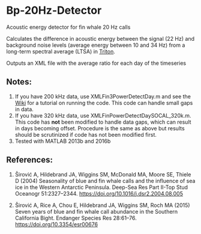 # Bp-20Hz-Detector
Acoustic energy detector for fin whale 20 Hz calls

Calculates the difference in acoustic energy between the signal (22 Hz) and background noise levels (average energy between 10 and 34 Hz) from a long-term spectral average (LTSA) in [Triton](https://github.com/MarineBioAcousticsRC/Triton.git).

Outputs an XML file with the average ratio for each day of the timeseries

## Notes:
1. If you have 200 kHz data, use XMLFin3PowerDetectDay.m and see the [Wiki](https://github.com/alrice12/Bp-20Hz-Detector/wiki) for a tutorial on running the code. This code can handle small gaps in data.
2. If you have 320 kHz data, use XMLFinPowerDetectDaySOCAL_320k.m. This code has **not** been modified to handle data gaps, which can result in days becoming offset. Procedure is the same as above but results should be scrutinized if code has not been modified first.
3. Tested with MATLAB 2013b and 2016b

## References:

1. Širović A, Hildebrand JA, Wiggins SM, McDonald MA, Moore SE, Thiele D (2004) Seasonality of blue and fin whale calls and the influence of sea ice in the Western Antarctic Peninsula. Deep-Sea Res Part II-Top Stud Oceanogr 51:2327–2344. https://doi.org/10.1016/j.dsr2.2004.08.005

2. Širović A, Rice A, Chou E, Hildebrand JA, Wiggins SM, Roch MA (2015) Seven years of blue and fin whale call abundance in the Southern California Bight. Endanger Species Res 28:61–76. https://doi.org/10.3354/esr00676
